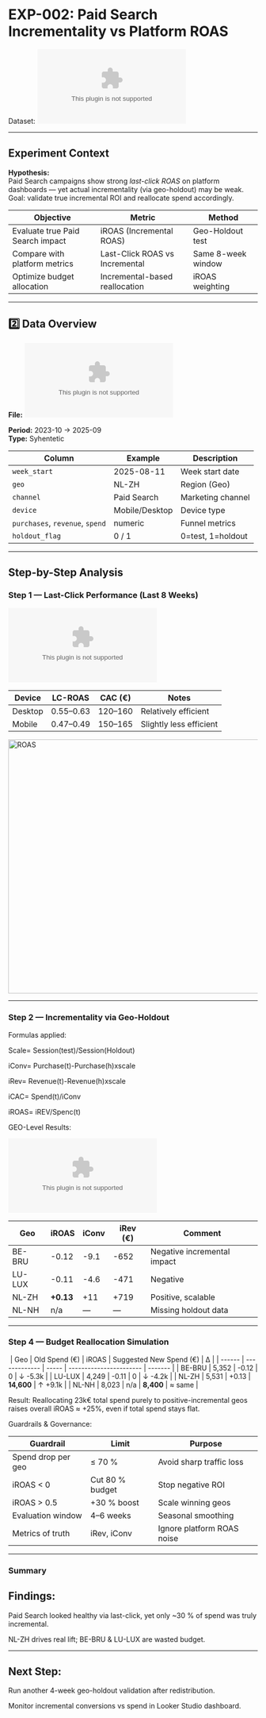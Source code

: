 # EXP-002: Paid Search Incrementality vs Platform ROAS  
Dataset: ![Eurus-Concept---Growth-Funnel-Optimization-Project](eurus_exp_bible_weekly.csv)

---

## Experiment Context  

**Hypothesis:**  
Paid Search campaigns show strong *last-click ROAS* on platform dashboards — yet actual incrementality (via geo-holdout) may be weak.  
Goal: validate true incremental ROI and reallocate spend accordingly.

| Objective | Metric | Method |
|------------|---------|--------|
| Evaluate true Paid Search impact | iROAS (Incremental ROAS) | Geo-Holdout test |
| Compare with platform metrics | Last-Click ROAS vs Incremental | Same 8-week window |
| Optimize budget allocation | Incremental-based reallocation | iROAS weighting |

---

## 2️⃣ Data Overview  

**File:** ![Eurus-Concept---Growth-Funnel-Optimization-Project](eurus_exp_bible_weekly.csv)

**Period:** 2023-10 → 2025-09  
**Type:** Syhentetic

| Column | Example | Description |
|---------|----------|-------------|
| `week_start` | 2025-08-11 | Week start date |
| `geo` | NL-ZH | Region (Geo) |
| `channel` | Paid Search | Marketing channel |
| `device` | Mobile/Desktop | Device type |
| `purchases`, `revenue`, `spend` | numeric | Funnel metrics |
| `holdout_flag` | 0 / 1 | 0=test, 1=holdout |

---

## Step-by-Step Analysis  

### Step 1 — Last-Click Performance (Last 8 Weeks)

![Eurus-Concept---Growth-Funnel-Optimization-Project](Paid_Search___Last_8_Weeks_by_Device___Channel__LC_ROAS__CAC_.csv)

| Device  | LC-ROAS   | CAC (€) | Notes                   |
| ------- | --------- | ------- | ----------------------- |
| Desktop | 0.55–0.63 | 120–160 | Relatively efficient    |
| Mobile  | 0.47–0.49 | 150–165 | Slightly less efficient |
<img width="512" height="512" alt="ROAS" src="https://github.com/user-attachments/assets/652276ce-05b6-4e14-971f-c94a7c2cac5d" />


---


### Step 2 — Incrementality via Geo-Holdout

Formulas applied:

Scale= Session(test)/Session(Holdout)

iConv= Purchase(t)-Purchase(h)xscale

iRev= Revenue(t)-Revenue(h)xscale

iCAC= Spend(t)/iConv

iROAS= iREV/Spenc(t)

GEO-Level Results:

![Eurus-Concept---Growth-Funnel-Optimization-Project](Paid_Search___Geo_Incrementality__Holdout_vs_Test_.csv)


| Geo    | iROAS     | iConv | iRev (€) | Comment                     |
| ------ | --------- | ----- | -------- | --------------------------- |
| BE-BRU | -0.12     | -9.1  | -652     | Negative incremental impact |
| LU-LUX | -0.11     | -4.6  | -471     | Negative                    |
| NL-ZH  | **+0.13** | +11   | +719     | Positive, scalable          |
| NL-NH  | n/a       | —     | —        | Missing holdout data        |

---

### Step 4 — Budget Reallocation Simulation
​
| Geo    | Old Spend (€) | iROAS | Suggested New Spend (€) | Δ       |
| ------ | ------------- | ----- | ----------------------- | ------- |
| BE-BRU | 5,352         | -0.12 | 0                       | ↓ -5.3k |
| LU-LUX | 4,249         | -0.11 | 0                       | ↓ -4.2k |
| NL-ZH  | 5,531         | +0.13 | **14,600**              | ↑ +9.1k |
| NL-NH  | 8,023         | n/a   | **8,400**               | ≈ same  |

Result:
Reallocating 23k€ total spend purely to positive-incremental geos raises overall iROAS ≈ +25%, even if total spend stays flat.

Guardrails & Governance:

| Guardrail          | Limit           | Purpose                    |
| ------------------ | --------------- | -------------------------- |
| Spend drop per geo | ≤ 70 %          | Avoid sharp traffic loss   |
| iROAS < 0          | Cut 80 % budget | Stop negative ROI          |
| iROAS > 0.5        | +30 % boost     | Scale winning geos         |
| Evaluation window  | 4–6 weeks       | Seasonal smoothing         |
| Metrics of truth   | iRev, iConv     | Ignore platform ROAS noise |

---

### Summary

## Findings:

Paid Search looked healthy via last-click, yet only ~30 % of spend was truly incremental.

NL-ZH drives real lift; BE-BRU & LU-LUX are wasted budget.

---

## Next Step:

Run another 4-week geo-holdout validation after redistribution.

Monitor incremental conversions vs spend in Looker Studio dashboard.



